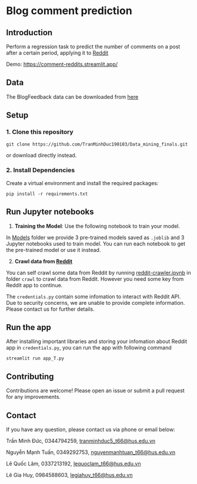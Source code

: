 # Blog comment prediction

## Introduction 
Perform a regression task to predict the number of comments on a post after a certain period, applying it to [Reddit](https://www.reddit.com/)

Demo: https://comment-reddits.streamlit.app/

## Data 
The BlogFeedback data can be downloaded from [here](https://archive.ics.uci.edu/dataset/304/blogfeedback)

## Setup

### 1. Clone this repository 

```
git clone https://github.com/TranMinhDuc190103/Data_mining_finals.git
```

or download directly instead.

### 2. Install Dependencies

Create a virtual environment and install the required packages:

```
pip install -r requirements.txt
```

## Run Jupyter notebooks

1. **Training the Model**: Use the following notebook to train your model.

In [Models](https://github.com/TranMinhDuc190103/Data_mining_finals/tree/main/Models) folder we provide 3 pre-trained models saved as `.joblib` and 3 Jupyter notebooks used to train model. You can run each notebook to get the pre-trained model or use it instead.

2. **Crawl data from [Reddit](https://www.reddit.com/)**

You can self crawl some data from Reddit by running [reddit-crawler.ipynb](https://github.com/TranMinhDuc190103/Data_mining_finals/blob/main/crawl/reddit-crawler.ipynb) in folder `crawl` to crawl data from Reddit. However you need some key from Reddit app to continue.

The `credentials.py` contain some infomation to interact with Reddit API. Due to security concerns, we are unable to provide complete information. Please contact us for further details.

## Run the app

After installing important libraries and storing your infomation about Reddit app in `credentials.py`, you can run the app with following command 

```
streamlit run app_T.py
```

## Contributing

Contributions are welcome! Please open an issue or submit a pull request for any improvements.

## Contact

If you have any question, please contact us via phone or email below:

Trần Minh Đức, 0344794259, tranminhduc5_t66@hus.edu.vn

Nguyễn Mạnh Tuấn, 0349292753, nguyenmanhtuan_t66@hus.edu.vn

Lê Quốc Lâm, 0337213192, lequoclam_t66@hus.edu.vn

Lê Gia Huy, 0984588603, legiahuy_t66@hus.edu.vn
